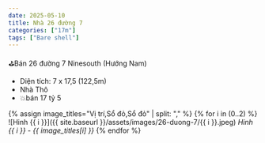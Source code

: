 ```yaml
---
date: 2025-05-10
title: Nhà 26 đường 7
categories: ["17m"]
tags: ["Bare shell"] 
---
```


⛳️Bán 26 đường 7 Ninesouth
(Hướng Nam)
- Diện tích: 7 x 17,5 (122,5m)
- Nhà Thô
- 💥bán 17 tỷ 5

{% assign image_titles="Vị trí,Sổ đỏ,Sổ đỏ" | split: "," %}
{% for i in (0..2) %}
![Hinh {{ i }}]({{ site.baseurl }}/assets/images/26-duong-7/{{ i }}.jpeg)
_Hinh {{ i }} - {{ image_titles[i] }}_
{% endfor %}
